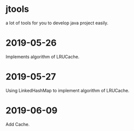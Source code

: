 # jtools
a lot of tools for you to develop java project easily.

# 2019-05-26 
Implements algorithm of LRUCache.

# 2019-05-27
Using LinkedHashMap to implement algorithm of LRUCache.

# 2019-06-09
Add Cache. 

